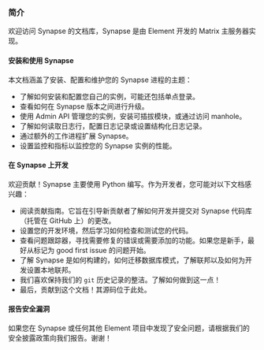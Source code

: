 ### 简介

欢迎访问 Synapse 的文档库，Synapse 是由 Element 开发的 Matrix 主服务器实现。

#### 安装和使用 Synapse

本文档涵盖了安装、配置和维护您的 Synapse 进程的主题：

*   了解如何安装和配置您自己的实例，可能还包括单点登录。
*   查看如何在 Synapse 版本之间进行升级。
*   使用 Admin API 管理您的实例，安装可插拔模块，或通过访问 manhole。
*   了解如何读取日志行，配置日志记录或设置结构化日志记录。
*   通过额外的工作进程扩展 Synapse。
*   设置监控和指标以监控您的 Synapse 实例的性能。

#### 在 Synapse 上开发

欢迎贡献！Synapse 主要使用 Python 编写。作为开发者，您可能对以下文档感兴趣：

*   阅读贡献指南。它旨在引导新贡献者了解如何开发并提交对 Synapse 代码库（托管在 GitHub 上）的更改。
*   设置您的开发环境，然后学习如何检查和测试您的代码。
*   查看问题跟踪器，寻找需要修复的错误或需要添加的功能。如果您是新手，最好从标记为 good first issue 的问题开始。
*   了解 Synapse 是如何构建的，如何迁移数据库模式，了解联邦以及如何为开发设置本地联邦。
*   我们喜欢保持我们的 `git` 历史记录的整洁。了解如何做到这一点！
*   最后，贡献到这个文档！其源码位于此处。

#### 报告安全漏洞

如果您在 Synapse 或任何其他 Element 项目中发现了安全问题，请根据我们的安全披露政策向我们报告。谢谢！